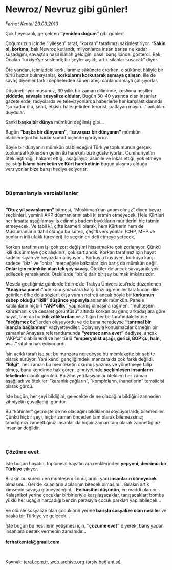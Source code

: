 # Newroz/ Nevruz gibi günler!

*Ferhat Kentel 23.03.2013*

<div class="yazi"><p>Çok heyecanlı, gerçekten <b>“yeniden doğum”</b> gibi günler!</p>
<p>Çoğumuzun içinde “iyileşen” taraf, “korkan” tarafımızı sakinleştiriyor. “<b>Sakin ol, korkma</b>; bak Newroz kutlandı; milyonlarca insan barışa ne kadar susadığını, savaştan nasıl illâllah geldiğini nasıl ‘barış içinde’ gösterdi. Bak, Öcalan Türkiye’ye seslendi; bir şeyler aşıldı, artık silahlar susacak” diyor. </p>
<p>Öte yandan, içimizdeki korkularımız sükûnete ererken, o sükûnet hâliyle bir türlü huzur bulmayanlar, <b>korkularını korkutarak aşmaya çalışan</b>, ille de savaş diyenler farklı cephelerden sönen ateşi canlandırmaya çalışıyorlar. </p>
<p>Düşünebiliyor musunuz, 30 yıllık bir zaman diliminde, koskoca nesiller <b>şiddetle, savaşla sosyalize oldular</b>. Bugün 30-40 yaşında olan insanlar gazetelerde, radyolarda ve televizyonlarda haberlerle her karşılaştıklarında “şu kadar ölü, şehit, etkisiz hâle getirilen terörist, patlayan mayın...” anlatıları duydular. </p>
<p>Sanki <b>başka bir dünya</b> mümkün değilmiş gibi...</p>
<p>Bugün <b>“başka bir dünyanın”</b>, <b>“savaşsız bir dünyanın”</b> mümkün olabileceğini bu kadar somut biçimde görüyoruz.</p>
<p>Böyle bir dünyanın mümkün olabileceğini Türkiye toplumunun gerçek toplumsal köklerden gelen iki hareketi bize gösteriyorlar. Cumhuriyet’in ötekileştirdiği, hakaret ettiği, aşağılayıp, asimile ve inkâr ettiği, yok etmeye çalıştığı <b>İslami hareketin ve Kürt hareketinin</b> bugün ulaşmış olduğu versiyonlar bize barışı hediye ediyorlar.<br/><br/><br/></p>
<h3>Düşmanlarıyla varolabilenler</h3>
<p><b><br/>“Otuz yıl savaşlarının”</b> bitmesi, “Müslüman’dan adam olmaz” diyen beyaz seçkinleri, yeminli AKP düşmanlarını tabii ki tatmin etmeyecek. Hele Kürtleri her fırsatta aşağılamayı iş edinmiş badem bıyıklıların müritlerini hiç tatmin etmeyecek. Ve tabii ki, çifte katmerli olarak, hem Kürtlerin hem de Müslümanların dâhil olduğu bu süreç, çeşitli versiyonları (CHP, MHP ve bunların irili ufaklı türevleri) ile seçkinleri deli etmeye yetecek.</p>
<p>Korkan tarafımızın işi çok zor; değişimi hissetmekte çok zorlanıyor. Çünkü ikili düşünmeye çok alışkınız; çok şartlandık. Korkan tarafımız için hayat sadece siyah ve beyazdan oluşuyor... Korkuyla büyüyen, korkuya karşı sadece “biz” ve “onlar” merceğiyle bakanlar için barış da mümkün değil. <b>Onlar için mümkün olan tek şey savaş.</b> Ötekiler de ancak savaşarak yok edilecek yaratıklardır. Ötekilerde “biz”e dair bir şey bulmak imkânsızdır.</p>
<p>Mesela geçtiğimiz günlerde Edirne’de Trakya Üniversitesi’nde düzenlenen <b>“Anayasa paneli”</b>nde konuşmacılara karşı bazı öğrenciler tarafından dile getirilen öfke dolu sözleri, dışa vuran nefreti ancak böyle bir <b>korkunun sebep olduğu “ikili” düşünce yapısıyla </b>anlamak mümkün. Panele katılanların hiçbiri <b>“AKP’cilik”</b> yapmamış olmasına rağmen, “muhteşem kahramanlık ve cesaret görüntüsü” altında korkan bu genç arkadaşlara göre hayat, tam da bu <b>ikili zıtlıklardan</b> ve zıtlığın her bir tarafındakiler ise <b>“değişmez öz”</b>lerden oluşuyordu ve de buna neredeyse <b>“tanrısal bir inançla bağlanmış”</b> vaziyetteydiler. Dolayısıyla konuşmacılar örneğin bir zamanlar Anayasa referandumunda <b>“yetmez ama evet”</b> dediyse, ancak “AKP’ci” olabilirlerdi ve her türlü <b>“emperyalist uşağı, gerici, BOP’çu, hain, vs...”</b> sıfatını hak ediyorlardı.</p>
<p>İşin acıklı tarafı ise şu: bu manzara neredeyse bu memlekette bir sabite olarak sürüyor. Yani kendi gençliğimdeki manzara da çok farklı değildi. <b>“Bilgi”</b>, her zaman bu memleketin okumuş yazmış ve yönetmeye talip olmuş, bunu kendinde hak gören, zihniyetinde <b>seçkinleşen insanların tekelinde</b> olarak görüldü. Bu zihniyeti taşıyanlar ötekileri her zaman aşağıladı ve ötekileri “karanlık çağların”, “komploların, ihanetlerin” temsilcisi olarak gördü.</p>
<p>İşte bugün, her şeyi bildiğini, gelecekte de ne olacağını bildiğini zanneden zihniyetin çuvalladığı gündür. </p>
<p>Bu “kâhinler” geçmişte de ne olacağını bildiklerini söylüyorlardı; bilemediler. Çünkü hiçbir şeyi, hiçbir zaman önceden tam olarak bilemezsiniz; tanıdığınızı zannettiğiniz insanlar da hiçbir zaman tam olarak zannettiğiniz insanlar değildir.<br/><br/><br/></p>
<h3>Çözüme evet</h3>
<p>İşte bugün hayatın, toplumsal hayatın ara renklerinden <b>yepyeni, devrimci bir Türkiye</b> çıkıyor.</p>
<p>Bırakın bu sürecin en muhteşem sonuçlarını; yani <b>insanların ölmeyecek</b> olmasını... Geride kalanların acılarının bitecek olmasını... Bırakın artık kimsenin savaşa gitmeyeceğini... <b>En basitini düşünün</b>, en maddi olanını... Kalaşnikof yerine çocuklar birbirleriyle karşılaşacaklar, tanışacaklar; bomba yüklü her uçağın harcadığı benzin parasıyla çocuk parkları yapılabilecek... </p>
<p>Ve ölümle sosyalize olan çocukların yerine <b>barışla sosyalize olan nesiller</b> ve başka bir Türkiye ve gelecek...</p>
<p>İşte bugün bu nesillerin yetişmesi için, <b>“çözüme evet”</b> diyerek, barış yapan insanlara destek vermenin zamanıdır...<br/><br/><b>ferhatkentel@gmail.com</b></p>
<p> </p>
</div>

Kaynak: [taraf.com.tr](http://www.taraf.com.tr/ferhat-kentel/makale-newroz-nevruz-gibi-gunler.htm), [web.archive.org (arşiv bağlantısı)](http://web.archive.org/web/20131115121805/http://www.taraf.com.tr/ferhat-kentel/makale-newroz-nevruz-gibi-gunler.htm)
